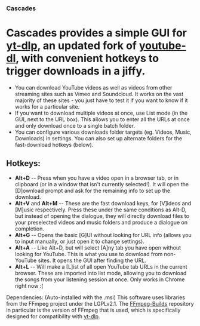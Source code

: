 ### **Cascades**
# Cascades provides a simple GUI for [yt-dlp](https://github.com/yt-dlp/yt-dlp), an updated fork of [youtube-dl](https://github.com/ytdl-org/youtube-dl), with convenient hotkeys to trigger downloads in a jiffy.

- You can download YouTube videos as well as videos from other streaming sites such as Vimeo and Soundcloud. It works on the vast majority of these sites - you just have to test it if you want to know if it works for a particular site.
- If you want to download multiple videos at once, use List mode (in the GUI, next to the URL box). This allows you to enter all the URLs at once and only download once to a single batch folder.
- You can configure various downloads folder targets (eg. Videos, Music, Downloads) in settings. You can also set up alternate folders for the fast-download hotkeys (below).


## Hotkeys:
* **Alt+D**  -- Press when you have a video open in a browser tab, or in clipboard (or in a window that isn't currently selected!). It will open the [D]ownload prompt and ask for the remaining info to set up the download.
* **Alt+V** and **Alt+M**  -- These are the fast download keys, for [V]ideos and [M]usic respectively. Press these under the same conditions as Alt-D, but instead of opening the dialogue, they will directly download files to your preselected videos and music folders and produce a dialogue on completion.
* **Alt+G**  -- Opens the basic [G]UI without looking for URL info (allows you to input manually, or just open it to change settings).
* **Alt+A**  -- Like Alt+D, but will select [A]ny tab you have open without looking for YouTube. This is what you use to download from non-YouTube sites. It opens the GUI after finding the URL.
* **Alt+L**  -- Will make a [L]ist of all open YouTube tab URLs in the current browser. These are imported into list mode, allowing you to download the songs from your listening session at once. Only works in Chrome right now :(


Dependencies: (Auto-installed with the .msi)
This software uses libraries from the FFmpeg project under the LGPLv2.1.
The [FFmpeg-Builds](https://github.com/yt-dlp/FFmpeg-Builds#ffmpeg-static-auto-builds) repository in particular is the version of FFmpeg that is used, which is specifically designed for compatibility with [yt-dlp](https://github.com/yt-dlp/yt-dlp).
